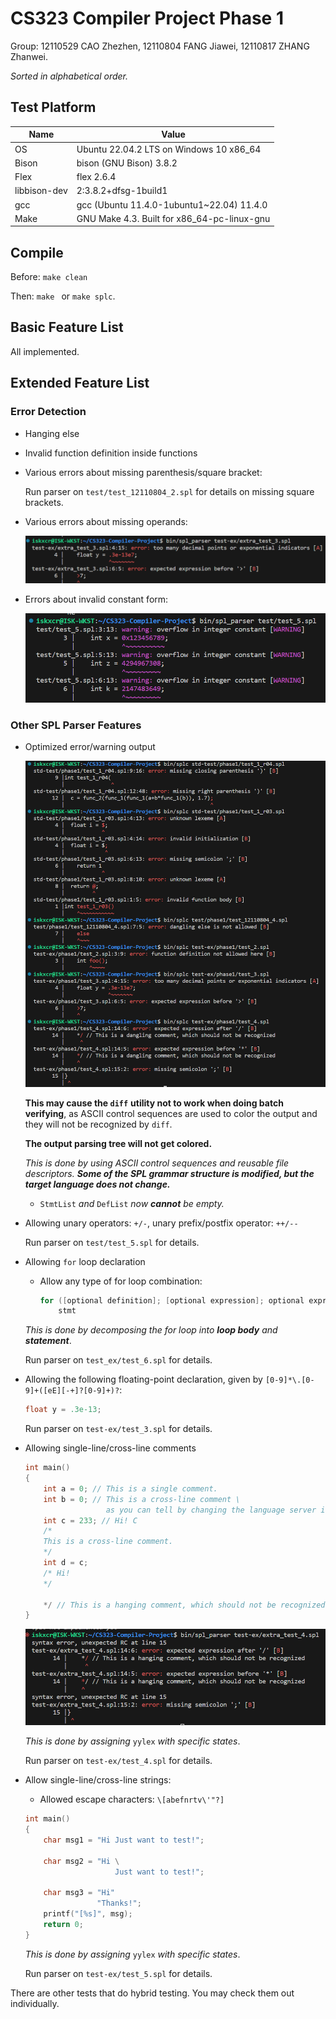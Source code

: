# CS323 Compiler Project Phase 1

Group: 12110529 CAO Zhezhen, 12110804 FANG Jiawei, 12110817 ZHANG Zhanwei.

*Sorted in alphabetical order.*



## Test Platform

| Name         | Value                                       |
| ------------ | ------------------------------------------- |
| OS           | Ubuntu 22.04.2 LTS on Windows 10 x86_64     |
| Bison        | bison (GNU Bison) 3.8.2                     |
| Flex         | flex 2.6.4                                  |
| libbison-dev | 2:3.8.2+dfsg-1build1                        |
| gcc          | gcc (Ubuntu 11.4.0-1ubuntu1~22.04) 11.4.0   |
| Make         | GNU Make 4.3. Built for x86_64-pc-linux-gnu |



## Compile

Before: `make clean`

Then: `make ` or `make splc`.



## Basic Feature List

All implemented.



## Extended Feature List

### Error Detection

- Hanging else

- Invalid function definition inside functions

- Various errors about missing parenthesis/square bracket:

  Run parser on `test/test_12110804_2.spl` for details on missing square brackets.

- Various errors about missing operands:

  ![image-20231028170745357](../images/img-2.png)

- Errors about invalid constant form:

  ![image-20231028221130144](../images/img-5.png)

  

### Other SPL Parser Features

- Optimized error/warning output

  ![image-20231029131622628](../images/img-1.png)

  **This may cause the `diff`** **utility not to work when doing batch verifying**, as ASCII control sequences are used to color the output and they will not be recognized by `diff`.

  **The output parsing tree will not get colored.**

  *This is done by using ASCII control sequences and reusable file descriptors. **Some of the SPL grammar structure is modified, but the target language does not change.***

  - `StmtList` *and* `DefList` *now **cannot** be empty.*

- Allowing unary operators: `+/-`, unary prefix/postfix operator: `++/--`

  Run parser on `test/test_5.spl` for details.

- Allowing `for` loop declaration

  - Allow any type of for loop combination:

    ```c
    for ([optional definition]; [optional expression]; optional expression)
        stmt
    ```

  *This is done by decomposing the for loop into **loop body** and **statement***.

  Run parser on `test_ex/test_6.spl` for details.

- Allowing the following floating-point declaration, given by `[0-9]*\.[0-9]+([eE][-+]?[0-9]+)?`:

  ```c
  float y = .3e-13;
  ```

  Run parser on `test-ex/test_3.spl` for details.

- Allowing single-line/cross-line comments

  ```c
  int main()
  {
      int a = 0; // This is a single comment.
      int b = 0; // This is a cross-line comment \
                    as you can tell by changing the language server interpreting this comment to match the C language.
      int c = 233; // Hi! C
      /*
      This is a cross-line comment.
      */
      int d = c;
      /* Hi!
      */
     
      */ // This is a hanging comment, which should not be recognized
  }
  ```

  ![image-20231028203442987](../images/img-3.png)

  *This is done by assigning* `yylex` *with specific states*.

  Run parser on `test-ex/test_4.spl` for details.

- Allow single-line/cross-line strings:

  - Allowed escape characters: `\[abefnrtv\'"?]`

  ```c
  int main()
  {
      char msg1 = "Hi Just want to test!";
  
      char msg2 = "Hi \
                      Just want to test!";
  
      char msg3 = "Hi"
                  "Thanks!";
      printf("[%s]", msg);
      return 0;
  }
  ```

  *This is done by assigning* `yylex` *with specific states*.

  Run parser on `test-ex/test_5.spl` for details.

There are other tests that do hybrid testing. You may check them out individually.

